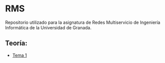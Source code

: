 # RMS
Repositorio utilizado para la asignatura de Redes Multiservicio de Ingeniería Informática de la Universidad de Granada.

## Teoría:

- [Tema 1](./Teoria/Tema1.md)
